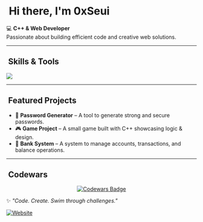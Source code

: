 # ​ Hi there, I'm 0xSeui

💻 **C++ & Web Developer**  
Passionate about building efficient code and creative web solutions.

---

## ​ Skills & Tools
<p align="left">
  <img src="https://skillicons.dev/icons?i=cpp,html,css,js,react,php,git,github,vscode"/>
</p>

---

## ​ Featured Projects
- 🔑 **Password Generator** – A tool to generate strong and secure passwords.  
- 🎮 **Game Project** – A small game built with C++ showcasing logic & design.  
- 🏦 **Bank System** – A system to manage accounts, transactions, and balance operations.  

---


 
## ​ Codewars
<p align="center">
  <a href="https://www.codewars.com/users/0xSeui">
    <img src="https://www.codewars.com/users/0xSeui/badges/small" alt="Codewars Badge"/>
  </a>
</p>

✨ *"Code. Create. Swim through challenges."*


[![Website](https://img.shields.io/badge/Website-Visit%20Here-blue)](https://0xseui.tech)
